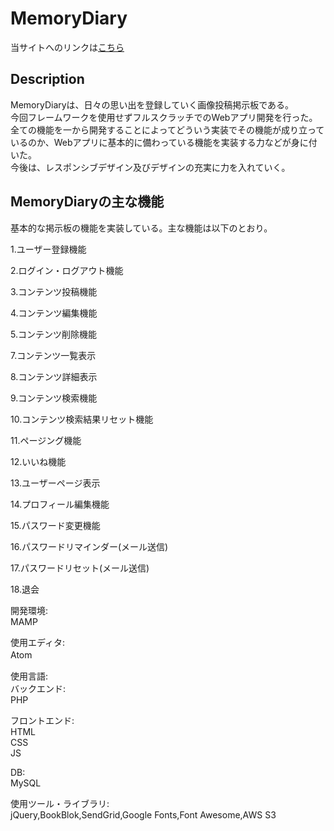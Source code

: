 # MemoryDiary  
  	
当サイトへのリンクは[こちら](https://memorydiary.herokuapp.com)  	

## Description  
MemoryDiaryは、日々の思い出を登録していく画像投稿掲示板である。  
今回フレームワークを使用せずフルスクラッチでのWebアプリ開発を行った。  	
全ての機能を一から開発することによってどういう実装でその機能が成り立っているのか、Webアプリに基本的に備わっている機能を実装する力などが身に付いた。  	
今後は、レスポンシブデザイン及びデザインの充実に力を入れていく。  	

## MemoryDiaryの主な機能  
基本的な掲示板の機能を実装している。主な機能は以下のとおり。	

1.ユーザー登録機能　　

2.ログイン・ログアウト機能　

3.コンテンツ投稿機能　　

4.コンテンツ編集機能　　

5.コンテンツ削除機能　　

7.コンテンツ一覧表示　　

8.コンテンツ詳細表示　　

9.コンテンツ検索機能　　

10.コンテンツ検索結果リセット機能　　

11.ページング機能　　

12.いいね機能　　

13.ユーザーページ表示　　

14.プロフィール編集機能　　

15.パスワード変更機能　　

16.パスワードリマインダー(メール送信)　　

17.パスワードリセット(メール送信)　　

18.退会　　

開発環境:  　	 
MAMP  

使用エディタ:  
Atom　　

使用言語:  
バックエンド:  
PHP  

フロントエンド:  
HTML  
CSS  
JS  

DB:  
MySQL  

使用ツール・ライブラリ:  
jQuery,BookBlok,SendGrid,Google Fonts,Font Awesome,AWS S3  
